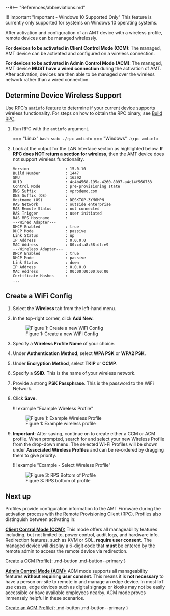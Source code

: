 --8<-- "References/abbreviations.md"

!!! important "Important - Windows 10 Supported Only"
    This feature is currently only supported for systems on Windows 10 operating systems.

After activation and configuration of an AMT device with a wireless profile, remote devices can be managed wirelessly.

**For devices to be activated in Client Control Mode (CCM)**: The managed, AMT device can be activated and configured on a wireless connection.

**For devices to be activated in Admin Control Mode (ACM)**: The managed, AMT device **MUST have a wired connection** during the activation of AMT. After activation, devices are then able to be managed over the wireless network rather than a wired connection.

## Determine Device Wireless Support

Use RPC's `amtinfo` feature to determine if your current device supports wireless functionality. For steps on how to obtain the RPC binary, see [Build RPC](../Reference/RPC/buildRPC_Manual.md).

1. Run RPC with the `amtinfo` argument.

    === "Linux"
        ``` bash
        sudo ./rpc amtinfo
        ```
    === "Windows"
        ```
        .\rpc amtinfo
        ```

2. Look at the output for the LAN Interface section as highlighted below. **If RPC does NOT return a section for wireless**, then the AMT device does not support wireless functionality. 

    ``` hl_lines="19-24"
    Version                : 15.0.10
    Build Number           : 1447
    SKU                    : 16392
    UUID                   : 4c4b4568-195a-4260-8097-a4c14f566733
    Control Mode           : pre-provisioning state
    DNS Suffix             : vprodemo.com
    DNS Suffix (OS)        :
    Hostname (OS)          : DESKTOP-3YM6MPN
    RAS Network            : outside enterprise
    RAS Remote Status      : not connected
    RAS Trigger            : user initiated
    RAS MPS Hostname       :
    ---Wired Adapter---
    DHCP Enabled           : true
    DHCP Mode              : passive
    Link Status            : up
    IP Address             : 0.0.0.0
    MAC Address            : 80:c4:a8:58:df:e9
    ---Wireless Adapter---
    DHCP Enabled           : true
    DHCP Mode              : passive
    Link Status            : down
    IP Address             : 0.0.0.0
    MAC Address            : 00:00:00:00:00:00
    Certificate Hashes     : 
    ...
    ```

## Create a WiFi Config

1. Select the **Wireless** tab from the left-hand menu.

2. In the top-right corner, click **Add New.**

    <figure class="figure-image">
    <img src="..\..\assets\images\RPS_NewWireless.png" alt="Figure 1: Create a new WiFi Config">
    <figcaption>Figure 1: Create a new WiFi Config</figcaption>
    </figure>

3. Specify a **Wireless Profile Name** of your choice.

4. Under **Authentication Method**, select **WPA PSK** or **WPA2 PSK**.

5. Under **Encryption Method**, select **TKIP** or **CCMP**.

6. Specify a **SSID**. This is the name of your wireless network.

7. Provide a strong **PSK Passphrase**. This is the password to the WiFi Network.

8. Click **Save.**

    !!! example "Example Wireless Profile"
        <figure class="figure-image">
        <img src="..\..\assets\images\RPS_WirelessCreate.png" alt="Figure 1: Example Wireless Profile">
        <figcaption>Figure 1: Example wireless profile</figcaption>
        </figure>

9. **Important**: After saving, continue on to create either a CCM or ACM profile. When prompted, search for and select your new Wireless Profile from the drop-down menu. The selected Wi-Fi Profiles will be shown under **Associated Wireless Profiles** and can be re-ordered by dragging them to give priority.

    !!! example "Example - Select Wireless Profile"
        <figure class="figure-image">
        <img src="..\..\assets\images\RPS_CreateProfile_withWiFi.png" alt="Figure 3: RPS Bottom of Profile">
        <figcaption>Figure 3: RPS bottom of profile</figcaption>
        </figure>

## Next up

Profiles provide configuration information to the AMT Firmware during the activation process with the Remote Provisioning Client (RPC). Profiles also distinguish between activating in: 

**[Client Control Mode (CCM):](../GetStarted/createProfileCCM.md)** This mode offers all manageability features including, but not limited to, power control, audit logs, and hardware info. Redirection features, such as KVM or SOL, **require user consent**. The managed device will display a 6-digit code that **must** be entered by the remote admin to access the remote device via redirection.

[Create a CCM Profile](../GetStarted/createProfileCCM.md){: .md-button .md-button--primary }

**[Admin Control Mode (ACM):](../GetStarted/createProfileACM.md)** ACM mode supports all manageability features **without requiring user consent**. This means it is **not necessary** to have a person on-site to remote in and manage an edge device. In most IoT use cases, edge devices such as digital signage or kiosks may not be easily accessible or have available employees nearby. ACM mode proves immensely helpful in these scenarios.

[Create an ACM Profile](../GetStarted/createProfileACM.md){: .md-button .md-button--primary }
